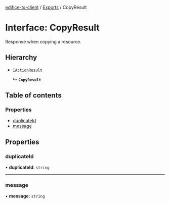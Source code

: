 [edifice-ts-client](../README.md) / [Exports](../modules.md) / CopyResult

# Interface: CopyResult

Response when copying a resource.

## Hierarchy

- [`IActionResult`](IActionResult.md)

  ↳ **`CopyResult`**

## Table of contents

### Properties

- [duplicateId](CopyResult.md#duplicateid)
- [message](CopyResult.md#message)

## Properties

### duplicateId

• **duplicateId**: `string`

___

### message

• **message**: `string`
